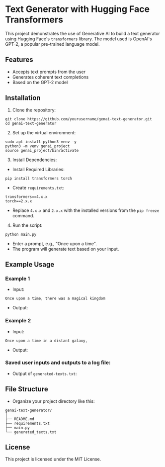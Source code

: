 # Text Generator with Hugging Face Transformers

This project demonstrates the use of Generative AI to build a text generator using Hugging Face's `transformers` library. The model used is OpenAI's GPT-2, a popular pre-trained language model.

## Features
- Accepts text prompts from the user
- Generates coherent text completions
- Based on the GPT-2 model

## Installation

1. Clone the repository:
```
git clone https://github.com/yourusername/genai-text-generator.git
cd genai-text-generator
```

2. Set up the virtual environment:
```
sudo apt install python3-venv -y
python3 -m venv genai_project
source genai_project/bin/activate
```

3. Install Dependencies:
- Install Required Libraries:
```
pip install transformers torch
```

- Create `requirements.txt`:
```
transformers==4.x.x
torch==2.x.x
```
- Replace `4.x.x` and `2.x.x` with the installed versions from the `pip freeze` command.

4. Run the script:
```
python main.py
```
- Enter a prompt, e.g., "Once upon a time".
- The program will generate text based on your input.

## Example Usage

### Example 1
- Input:
```
Once upon a time, there was a magical kingdom
```
- Output:

### Example 2
- Input:
```
Once upon a time in a distant galaxy,
```
- Output:


### Saved user inputs and outputs to a log file:
- Output of `generated-texts.txt`:

## File Structure
- Organize your project directory like this:
```
genai-text-generator/
│
├── README.md
├── requirements.txt
├── main.py
└── generated_texts.txt
```

## License

This project is licensed under the MIT License.
